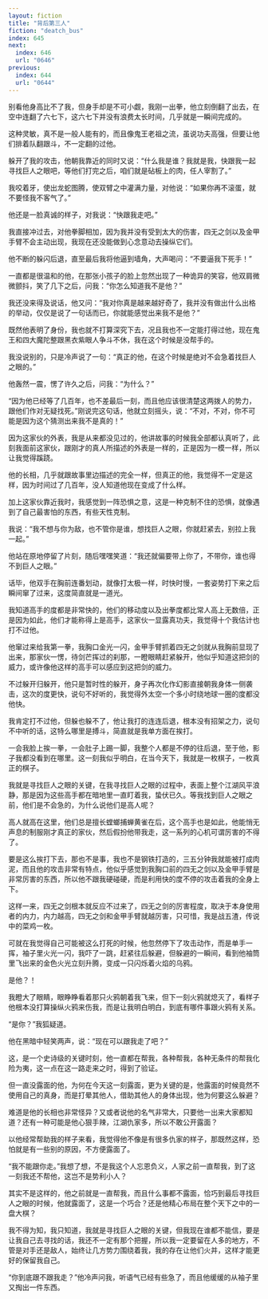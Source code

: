 ```yaml
---
layout: fiction
title: "背后第三人"
fiction: "deatch_bus"
index: 645
next:
  index: 646
  url: "0646"
previous:
  index: 644
  url: "0644"
---
```

别看他身高比不了我，但身手却是不可小觑，我刚一出拳，他立刻倒翻了出去，在空中连翻了六七下，这六七下并没有浪费太长时间，几乎就是一瞬间完成的。

这种灵敏，真不是一般人能有的，而且像鬼王老祖之流，虽说功夫高强，但要让他们排着队翻跟斗，不一定翻的过他。

躲开了我的攻击，他朝我靠近的同时又说：“什么我是谁？我就是我，快跟我一起寻找巨人之眼吧，等他们打完之后，咱们就是砧板上的肉，任人宰割了。”

我咬着牙，使出龙蛇图腾，使双臂之中灌满力量，对他说：“如果你再不滚蛋，就不要怪我不客气了。”

他还是一脸真诚的样子，对我说：“快跟我走吧。”

我直接冲过去，对他拳脚相加，因为我并没有受到太大的伤害，四无之剑以及金甲手臂不会主动出现，我现在还没能做到心念意动去操纵它们。

他不断的躲闪后退，直至最后我将他逼到墙角，大声喝问：“不要逼我下死手！”

一直都是很温和的他，在那张小孩子的脸上忽然出现了一种诡异的笑容，他双肩微微颤抖，笑了几下之后，问我：“你怎么知道我不是他？”

我还没来得及说话，他又问：“我对你真是越来越好奇了，我并没有做出什么出格的举动，仅仅是说了一句话而已，你就能感觉出来我不是他？”

既然他表明了身份，我也就不打算深究下去，况且我也不一定能打得过他，现在鬼王和四大魔陀整跟黑衣紫眼人争斗不休，我在这个时候是没帮手的。

我没说别的，只是冷声说了一句：“真正的他，在这个时候是绝对不会急着找巨人之眼的。”

他轰然一震，愣了许久之后，问我：“为什么？”

“因为他已经等了几百年，也不差最后一刻，而且他应该很清楚这两拨人的势力，跟他们作对无疑找死。”刚说完这句话，他就立刻摇头，说：“不对，不对，你不可能是因为这个猜测出来我不是真的！”

因为这家伙的外表，我是从来都没见过的，他讲故事的时候我全部都认真听了，此刻我面前这家伙，跟刚才的真人所描述的外表是一样的，正是因为一模一样，所以让我觉得蹊跷。

他的长相，几乎就跟故事里边描述的完全一样，但真正的他，我觉得不一定是这样，因为时间过了几百年，没人知道他现在变成了什么样。

加上这家伙靠近我时，我感觉到一阵恐惧之意，这是一种克制不住的恐惧，就像遇到了自己最害怕的东西，有些天性克制。

我说：“我不想与你为敌，也不管你是谁，想找巨人之眼，你就赶紧去，别拉上我一起。”

他站在原地停留了片刻，随后嘿嘿笑道：“我还就偏要带上你了，不带你，谁也得不到巨人之眼。”

话毕，他双手在胸前连番划动，就像打太极一样，时快时慢，一套姿势打下来之后瞬间窜了过来，这度简直就是一道光。

我知道高手的度都是非常快的，他们的移动度以及出拳度都比常人高上无数倍，正是因为如此，他们才能称得上是高手，这家伙一显露真功夫，我觉得十个我估计也打不过他。

他窜过来给我第一拳，我胸口金光一闪，金甲手臂抓着四无之剑就从我胸前显现了出来，那家伙一愣，待剑芒挥过的刹那，一瞪眼睛赶紧躲开，他似乎知道这把剑的威力，或许像他这样的高手可以感应到这把剑的威力。

不过躲开归躲开，他只是暂时性的躲开，身子再次化作幻影直接朝我身体一侧袭击，这次的度更快，说句不好听的，我觉得外太空一个多小时绕地球一圈的度都没他快。

我肯定打不过他，但躲也躲不了，他让我打的连连后退，根本没有招架之力，说句不中听的话，这特么哪里是搏斗，简直就是我单方面在挨打。

一会我脸上挨一拳，一会肚子上踢一脚，我整个人都是不停的往后退，至于他，影子我都没看到在哪里。这一刻我似乎明白，在当今天下，我就是一枚棋子，一枚真正的棋子。

我就是寻找巨人之眼的关键，在我寻找巨人之眼的过程中，表面上整个江湖风平浪静，那是因为这些高手都在暗地里一直盯着我，蛰伏已久。等我找到巨人之眼之前，他们是不会急的，为什么说他们是高人呢？

高人就高在这里，他们总是擅长螳螂捕蝉黄雀在后，这个高手也是如此，他能悄无声息的制服刚才真正的家伙，然后假扮他带我走，这一系列的心机可谓厉害的不得了。

要是这么挨打下去，那也不是事，我也不是钢铁打造的，三五分钟我就能被打成肉泥，而且他的攻击非常有特点，他似乎感觉到我胸口前的四无之剑以及金甲手臂是非常厉害的东西，所以他不跟我硬碰硬，而是利用快的度不停的攻击着我的全身上下。

这样一来，四无之剑根本就反应不过来了，四无之剑的厉害程度，取决于本身使用者的内力，内力越高，四无之剑和金甲手臂就越厉害，只可惜，我是战五渣，传说中的菜鸡一枚。

可就在我觉得自己可能被这么打死的时候，他忽然停下了攻击动作，而是单手一挥，袖子里火光一闪，我吓了一跳，赶紧往后躲避，但躲避的一瞬间，看到他袖筒里飞出来的金色火光立刻升腾，变成一只闪烁着火焰的乌鸦。

是他？！

我瞪大了眼睛，眼睁睁看着那只火鸦朝着我飞来，但下一刻火鸦就熄灭了，看样子他根本没打算操纵火鸦来伤我，而是让我明白明白，到底有哪件事跟火鸦有关系。

“是你？”我狐疑道。

他在黑暗中轻笑两声，说：“现在可以跟我走了吧？”

这，是一个史诗级的关键时刻，他一直都在帮我，各种帮我，各种无条件的帮我化险为夷，这一点在这一路走来之时，得到了验证。

但一直没露面的他，为何在今天这一刻露面，更为关键的是，他露面的时候竟然不使用自己的真身，而是打晕其他人，借助其他人的身体出现，他为何要这么躲避？

难道是他的长相也非常怪异？又或者说他的名气非常大，只要他一出来大家都知道？还有一种可能是他心狠手辣，江湖仇家多，所以不敢公开露面？

以他经常帮助我的样子来看，我觉得他不像是有很多仇家的样子，那既然这样，恐怕就是有一些别的原因，不方便露面了。

“我不能跟你走。”我想了想，不是我这个人忘恩负义，人家之前一直帮我，到了这一刻我还不帮他，这岂不是势利小人？

其实不是这样的，他之前就是一直帮我，而且什么事都不露面，恰巧到最后寻找巨人之眼的时候，他就露面了，这是一个巧合？还是他精心布局在整个天下之中的一盘大棋？

我不得为知，我只知道，我就是寻找巨人之眼的关键，但我现在谁都不能信，要是让我自己去寻找的话，我还不一定有那个把握，所以我一定要留在人多的地方，不管是对手还是敌人，始终让几方势力围绕着我，我的存在让他们火并，这样才能更好的保留我自己。

“你到底跟不跟我走？”他冷声问我，听语气已经有些急了，而且他缓缓的从袖子里又掏出一件东西。